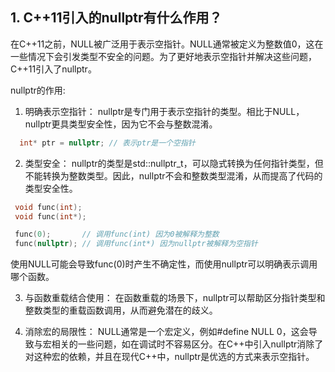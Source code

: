 ## 1.  C++11引入的nullptr有什么作用？

在C++11之前，NULL被广泛用于表示空指针。NULL通常被定义为整数值0，这在一些情况下会引发类型不安全的问题。为了更好地表示空指针并解决这些问题，C++11引入了nullptr。

nullptr的作用:
  1. 明确表示空指针： nullptr是专门用于表示空指针的类型。相比于NULL，nullptr更具类型安全性，因为它不会与整数混淆。
  ```cpp
    int* ptr = nullptr; // 表示ptr是一个空指针
  ```
 2. 类型安全： nullptr的类型是std::nullptr_t，可以隐式转换为任何指针类型，但不能转换为整数类型。因此，nullptr不会和整数类型混淆，从而提高了代码的类型安全性。
   ```cpp
    void func(int);
    void func(int*);

    func(0);       // 调用func(int) 因为0被解释为整数
    func(nullptr); // 调用func(int*) 因为nullptr被解释为空指针
   ```
  使用NULL可能会导致func(0)时产生不确定性，而使用nullptr可以明确表示调用哪个函数。
 
 3. 与函数重载结合使用： 在函数重载的场景下，nullptr可以帮助区分指针类型和整数类型的重载函数调用，从而避免潜在的歧义。
 
 4. 消除宏的局限性： NULL通常是一个宏定义，例如#define NULL 0，这会导致与宏相关的一些问题，如在调试时不容易区分。在C++中引入nullptr消除了对这种宏的依赖，并且在现代C++中，nullptr是优选的方式来表示空指针。